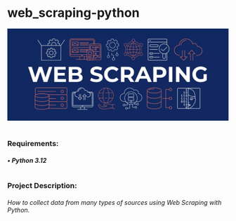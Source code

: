 # web_scraping-python

![alt text](image.png)
#
### Requirements:
##### • Python 3.12
#
### Project Description:
###### How to collect data from many types of sources using Web Scraping with Python.
